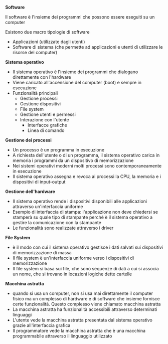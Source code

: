 **Software**

Il software è l'insieme dei programmi che possono essere eseguiti su un computer

Esistono due macro tipologie di software

- Applicazioni (utilizzate dagli utenti)
- Software di sistema (che permette ad applicazioni e utenti di utilizzare le risorse del computer)



**Sistema operativo**

- Il sistema operativo è l'insieme dei programmi che dialogano direttamente con l'hardware
- Viene caricato all'accensione del computer (boot) e sempre in esecuzione
- Funzionalità principali
  - Gestione processi
  - Gestione dispositivi
  - File system
  - Gestione utenti e permessi
  - Interazione con l'utente
    - Interfacce grafiche
    - Linea di comando



**Gestione dei processi**

- Un processo è un programma in esecuzione
- A richiesta dell'utente o di un programma, il sistema operativo carica in memoria i programmi da un dispositivo di memorizzazione
- Nei sistemi operativi moderni molti processi sono contemporaneamente in esecuzione
- Il sistema operativo assegna e revoca ai processi la CPU, la memoria e i dispositivi di input-output



**Gestione dell'hardware**

- Il sistema operativo rende i dispositivi disponibili alle applicazioni attraverso un'interfaccia uniforme
- Esempio di interfaccia di stampa: l'applicazione non deve chiedersi se stamperà su quale tipo di stampante perchè è il sistema operativo a gestire la comunicazione con la stampante
- Le funzionalità sono realizzate attraverso i driver



**File System**

- è il modo con cui il sistema operativo gestisce i dati salvati sui dispositivi di memorizzazione di massa
- Il file system è un'interfaccia uniforme verso i dispositivi di memorizzazione
- Il file system si basa sui file, che sono sequenze di dati a cui si associa un nome, che si trovano in locazioni logiche dette cartelle



**Macchina astratta**

- quando si usa un computer, non si usa mai direttamente il computer fisico ma un complesso di hardware e di software che insieme fornisce certe funzionalità. Questo complesso viene chiamato macchina astratta
- La macchina astratta ha funzionalità accessibili attraverso determinati linguaggi
- L'utente vede la macchina astratta presentata dal sistema operativo grazie all'interfaccia grafica
- Il programmatore vede la macchina astratta che è una macchina programmabile attraverso il linguaggio utilizzato